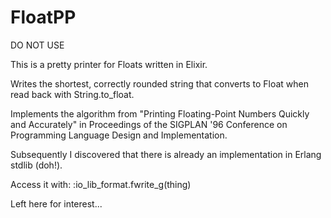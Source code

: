 FloatPP
=====


DO NOT USE

This is a pretty printer for Floats written in Elixir.

Writes the shortest, correctly rounded string that converts to Float when read back with String.to_float.

Implements the algorithm from "Printing Floating-Point Numbers Quickly and Accurately"
in Proceedings of the SIGPLAN '96 Conference on Programming Language Design and Implementation.

Subsequently I discovered that there is already an implementation in Erlang stdlib (doh!).

Access it with:
    :io_lib_format.fwrite_g(thing)

Left here for interest...